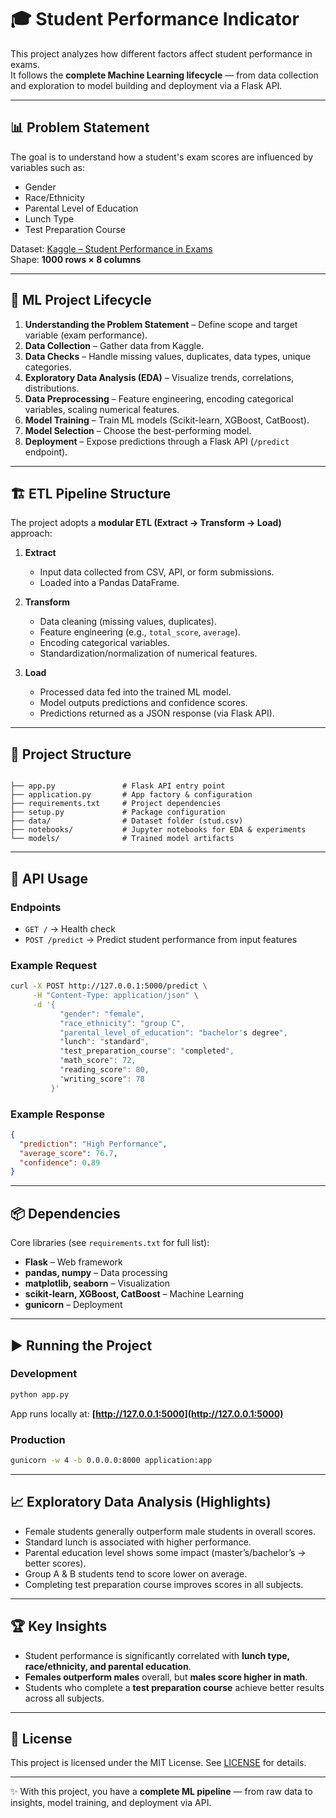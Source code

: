 
# 🎓 Student Performance Indicator

This project analyzes how different factors affect student performance in exams.  
It follows the **complete Machine Learning lifecycle** — from data collection and exploration to model building and deployment via a Flask API.

---

## 📊 Problem Statement

The goal is to understand how a student's exam scores are influenced by variables such as:

- Gender  
- Race/Ethnicity  
- Parental Level of Education  
- Lunch Type  
- Test Preparation Course  

Dataset: [Kaggle – Student Performance in Exams](https://www.kaggle.com/datasets/spscientist/students-performance-in-exams?datasetId=74977)  
Shape: **1000 rows × 8 columns**

---

## 🔄 ML Project Lifecycle

1. **Understanding the Problem Statement** – Define scope and target variable (exam performance).  
2. **Data Collection** – Gather data from Kaggle.  
3. **Data Checks** – Handle missing values, duplicates, data types, unique categories.  
4. **Exploratory Data Analysis (EDA)** – Visualize trends, correlations, distributions.  
5. **Data Preprocessing** – Feature engineering, encoding categorical variables, scaling numerical features.  
6. **Model Training** – Train ML models (Scikit-learn, XGBoost, CatBoost).  
7. **Model Selection** – Choose the best-performing model.  
8. **Deployment** – Expose predictions through a Flask API (`/predict` endpoint).  

---

## 🏗️ ETL Pipeline Structure

The project adopts a **modular ETL (Extract → Transform → Load)** approach:

1. **Extract**  
   - Input data collected from CSV, API, or form submissions.  
   - Loaded into a Pandas DataFrame.  

2. **Transform**  
   - Data cleaning (missing values, duplicates).  
   - Feature engineering (e.g., `total_score`, `average`).  
   - Encoding categorical variables.  
   - Standardization/normalization of numerical features.  

3. **Load**  
   - Processed data fed into the trained ML model.  
   - Model outputs predictions and confidence scores.  
   - Predictions returned as a JSON response (via Flask API).  

---

## 📂 Project Structure

```

├── app.py               # Flask API entry point
├── application.py       # App factory & configuration
├── requirements.txt     # Project dependencies
├── setup.py             # Package configuration
├── data/                # Dataset folder (stud.csv)
├── notebooks/           # Jupyter notebooks for EDA & experiments
└── models/              # Trained model artifacts

````

---

## 📡 API Usage

### Endpoints
- `GET /` → Health check  
- `POST /predict` → Predict student performance from input features  

### Example Request
```bash
curl -X POST http://127.0.0.1:5000/predict \
     -H "Content-Type: application/json" \
     -d '{
           "gender": "female",
           "race_ethnicity": "group C",
           "parental_level_of_education": "bachelor's degree",
           "lunch": "standard",
           "test_preparation_course": "completed",
           "math_score": 72,
           "reading_score": 80,
           "writing_score": 78
         }'
````

### Example Response

```json
{
  "prediction": "High Performance",
  "average_score": 76.7,
  "confidence": 0.89
}
```

---

## 📦 Dependencies

Core libraries (see `requirements.txt` for full list):

* **Flask** – Web framework
* **pandas, numpy** – Data processing
* **matplotlib, seaborn** – Visualization
* **scikit-learn, XGBoost, CatBoost** – Machine Learning
* **gunicorn** – Deployment

---

## ▶️ Running the Project

### Development

```bash
python app.py
```

App runs locally at: **[http://127.0.0.1:5000](http://127.0.0.1:5000)**

### Production

```bash
gunicorn -w 4 -b 0.0.0.0:8000 application:app
```

---

## 📈 Exploratory Data Analysis (Highlights)

* Female students generally outperform male students in overall scores.
* Standard lunch is associated with higher performance.
* Parental education level shows some impact (master’s/bachelor’s → better scores).
* Group A & B students tend to score lower on average.
* Completing test preparation course improves scores in all subjects.

---

## 🏆 Key Insights

* Student performance is significantly correlated with **lunch type, race/ethnicity, and parental education**.
* **Females outperform males** overall, but **males score higher in math**.
* Students who complete a **test preparation course** achieve better results across all subjects.

---

## 📜 License

This project is licensed under the MIT License. See [LICENSE](LICENSE) for details.

---

✨ With this project, you have a **complete ML pipeline** — from raw data to insights, model training, and deployment via API.

